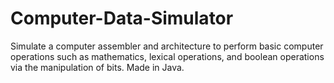 # Computer-Data-Simulator
Simulate a computer assembler and architecture to perform basic computer operations such as mathematics, lexical operations, and boolean operations via the manipulation of bits. Made in Java.
